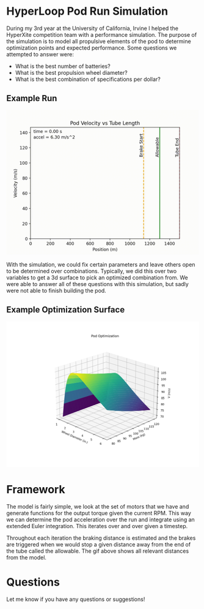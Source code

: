# HyperLoop Pod Run Simulation
During my 3rd year at the University of California, Irvine I helped the HyperXite competition team with a performance simulation. The purpose of the simulation is to model all propulsive elements of the pod to determine optimization points and expected performance. Some questions we attempted to answer were:

- What is the best number of batteries?
- What is the best propulsion wheel diameter?
- What is the best combination of specifications per dollar?

## Example Run
![Video of an example pod run.](./imgs/pod_run.gif)

With the simulation, we could fix certain parameters and leave others open to be determined over combinations. Typically, we did this over two variables to get a 3d surface to pick an optimized combination from. We were able to answer all of these questions with this simulation, but sadly were not able to finish building the pod.

## Example Optimization Surface
![Optimization over mass and wheel diameter.](./imgs/OptimizationPlot.png)

# Framework

The model is fairly simple, we look at the set of motors that we have and generate functions for the output torque given the current RPM. This way we can determine the pod acceleration over the run and integrate using an extended Euler integration. This iterates over and over given a timestep. 

Throughout each iteration the braking distance is estimated and the brakes are triggered when we would stop a given distance away from the end of the tube called the allowable. The gif above shows all relevant distances from the model.

# Questions

Let me know if you have any questions or suggestions!